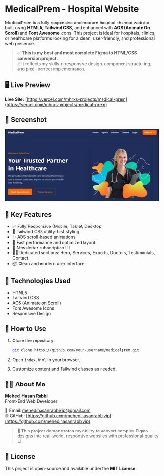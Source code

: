 
# MedicalPrem - Hospital Website

MedicalPrem is a fully responsive and modern hospital-themed website built using **HTML5**, **Tailwind CSS**, and enhanced with **AOS (Animate On Scroll)** and **Font Awesome** icons. This project is ideal for hospitals, clinics, or healthcare platforms looking for a clean, user-friendly, and professional web presence.

> ✅ **This is my best and most complete Figma to HTML/CSS conversion project.**  
> 🔥 It reflects my skills in responsive design, component structuring, and pixel-perfect implementation.

## 🖥️ Live Preview

**Live Site:** [https://vercel.com/mhrxs-projects/medical-prem](https://vercel.com/mhrxs-projects/medical-prem)

## 📸 Screenshot

![MedicalPrem Screenshot](images/MedicalPrem.png)

## 📌 Key Features

- ✅ Fully Responsive (Mobile, Tablet, Desktop)
- 🎨 Tailwind CSS utility-first styling
- ✨ AOS scroll-based animations
- 🚀 Fast performance and optimized layout
- 📧 Newsletter subscription UI
- 🧑‍⚕️ Dedicated sections: Hero, Services, Experts, Doctors, Testimonials, Contact
- 📦 Clean and modern user interface

## 🔧 Technologies Used

- HTML5  
- Tailwind CSS  
- AOS (Animate on Scroll)  
- Font Awesome Icons  
- Responsive Design

## 🚀 How to Use

1. Clone the repository:
   ```bash
   git clone https://github.com/your-username/medicalprem.git
   ```

2. Open `index.html` in your browser.

3. Customize content and Tailwind classes as needed.

## 🙋‍♂️ About Me

**Mehedi Hasan Rabbi**  
Front-End Web Developer  

📧 Email: [mehedihasanrabbivip@gmail.com](mailto:mehedihasanrabbivip@gmail.com)  
🌐 GitHub: [https://github.com/mehedihasanrabbivip](https://github.com/mehedihasanrabbivip)

> 💎 This project demonstrates my ability to convert complex Figma designs into real-world, responsive websites with professional-quality UI.

## 📄 License

This project is open-source and available under the **MIT License**.